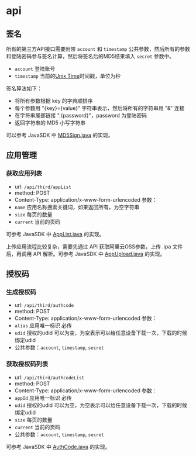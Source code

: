 # api

## 签名
所有的第三方API接口需要附带 `account` 和 `timestamp` 公共参数，然后所有的参数和登陆密码参与签名计算，然后将签名后的MD5结果填入 `secret` 参数中。
* `account` 登陆账号
* `timestamp` 当前的[Unix Time](https://en.wikipedia.org/wiki/Unix_time)时间戳，单位为秒

签名算法如下：
* 将所有参数根据 key 的字典顺排序
* 每个参数用 "{key}={value}" 字符串表示，然后将所有的字符串用 "&" 连接
* 在字符串尾部链接 ".{password}"，password 为登陆密码
* 返回字符串的 MD5 小写字符串

可以参考 JavaSDK 中 [MD5Sign.java](https://github.com/apple-sign/JavaSDK/blob/master/src/main/java/org/applesign/utils/MD5Sign.java) 的实现。

## 应用管理

### 获取应用列表
* url: `/api/third/appList`
* method: POST
* Content-Type: application/x-www-form-urlencoded
参数：
* `name` 应用名称搜索关键词，如果返回所有，为空字符串
* `size` 每页的数量
* `current` 当前的页码

可参考 JavaSDK 中 [AppList.java](https://github.com/apple-sign/JavaSDK/blob/master/src/main/java/org/applesign/api/AppList.java) 的实现。

上传应用流程比较复杂，需要先通过 API 获取阿里云OSS参数，上传 .ipa 文件后，再调用 API 解析。可参考 JavaSDK 中 [AppUpload.java](https://github.com/apple-sign/JavaSDK/blob/master/src/main/java/org/applesign/api/AppUpload.java) 的实现。

## 授权码

### 生成授权码
* url: `/api/third/authcode`
* method: POST
* Content-Type: application/x-www-form-urlencoded
参数：
* `alias` 应用唯一标识  必传
* `udid` 授权的udid 可以为空，为空表示可以给任意设备下载一次，下载的时候绑定udid
* 公共参数：`account`, `timestamp`, `secret`

### 获取授权码列表
* url: `/api/third/authcodeList`
* method: POST
* Content-Type: application/x-www-form-urlencoded
参数：
* `appId` 应用唯一标识  必传
* `udid` 授权的udid 可以为空，为空表示可以给任意设备下载一次，下载的时候绑定udid
* `size` 每页的数量
* `current` 当前的页码
* 公共参数：`account`, `timestamp`, `secret`

可参考 JavaSDK 中 [AuthCode.java](https://github.com/apple-sign/JavaSDK/blob/master/src/main/java/org/applesign/api/AuthCode.java) 的实现。
